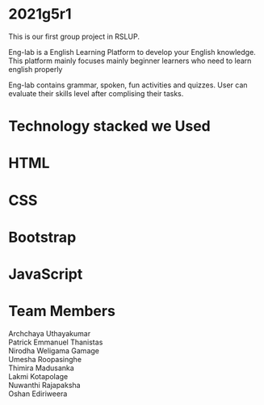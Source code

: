# 2021g5r1
This is our first group project in RSLUP.


Eng-lab is a English Learning Platform to develop your English knowledge. This platform mainly focuses mainly beginner learners who need to learn english properly 

Eng-lab contains grammar, spoken, fun activities and quizzes. User can evaluate their skills level after complising their tasks.


# Technology stacked we  Used

 # HTML
 # CSS
 # Bootstrap
 # JavaScript

# Team Members

Archchaya Uthayakumar <br>
Patrick Emmanuel Thanistas<br>
Nirodha Weligama Gamage<br>
Umesha Roopasinghe<br>
Thimira Madusanka<br>
Lakmi Kotapolage<br>
Nuwanthi Rajapaksha<br>
Oshan Ediriweera<br>

